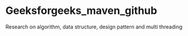 # Geeksforgeeks_maven_github
Research on algorithm, data structure, design pattern and multi threading
